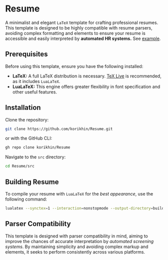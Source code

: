 # Resume

A minimalist and elegant `LaTeX` template for crafting professional resumes. This template is designed to be highly compatible with resume parsers, avoiding complex formatting and elements to ensure your resume is accessible and easily interpreted by **automated HR systems.** See [example](examples/example.pdf "Example").

## Prerequisites

Before using this template, ensure you have the following installed:

- **LaTeX:** A full LaTeX distribution is necessary. [TeX Live](https://tug.org/texlive/) is recommended, as it includes `LuaLaTeX`.
- **LuaLaTeX:** This engine offers greater flexibility in font specification and other useful features.

## Installation

Clone the repository:

```sh
git clone https://github.com/korikhin/Resume.git
```

or with the GitHub CLI:

```sh
gh repo clone korikhin/Resume
```

Navigate to the `src` directory:

```sh
cd Resume/src
```

## Building Resume

To compile your resume with `LuaLaTeX` for the _best appearance_, use the following command:

```sh
lualatex --synctex=1 --interaction=nonstopmode --output-directory=build main.tex
```

## Parser Compatibility

This template is designed with parser compatibility in mind, aiming to improve the chances of accurate interpretation by _automated screening systems_. By maintaining simplicity and avoiding complex markup and elements, it seeks to perform consistently across various platforms.
